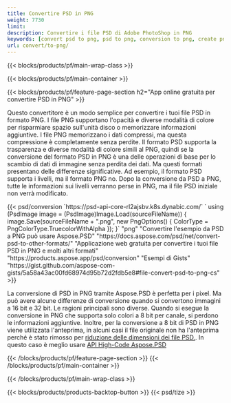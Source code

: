 ```yaml
---
title: Convertire PSD in PNG
weight: 7730
limit: 
description: Convertire i file PSD di Adobe PhotoShop in PNG
keywords: [convert psd to png, psd to png, conversion to png, create png from psd, print psd as png]
url: convert/to-png/
---
```


{{< blocks/products/pf/main-wrap-class >}}

{{< blocks/products/pf/main-container >}}

{{< blocks/products/pf/feature-page-section h2="App online gratuita per convertire PSD in PNG" >}}
<p>Questo convertitore è un modo semplice per convertire i tuoi file PSD in formato PNG. I file PNG supportano l'opacità e diverse modalità di colore per risparmiare spazio sull'unità disco o memorizzare informazioni aggiuntive. I file PNG memorizzano i dati compressi, ma questa compressione è completamente senza perdite. Il formato PSD supporta la trasparenza e diverse modalità di colore simili al PNG, quindi se la conversione del formato PSD in PNG è una delle operazioni di base per lo scambio di dati di immagine senza perdita dei dati. Ma questi formati presentano delle differenze significative. Ad esempio, il formato PSD supporta i livelli, ma il formato PNG no. Dopo la conversione da PSD a PNG, tutte le informazioni sui livelli verranno perse in PNG, ma il file PSD iniziale non verrà modificato.</p>
{{< psd/conversion `https://psd-api-core-rl2ajsbv.k8s.dynabic.com/` 
`    using (PsdImage image = (PsdImage)Image.Load(sourceFileName))
    {
        image.Save(sourceFileName + ".png",  new PngOptions() {  ColorType = PngColorType.TruecolorWithAlpha });
    }` 
	"png" 
"Convertire l'esempio da PSD a PNG può usare Aspose.PSD"  "https://docs.aspose.com/psd/net/convert-psd-to-other-formats/" 
"Applicazione web gratuita per convertire i tuoi file PSD in PNG e molti altri formati" "https://products.aspose.app/psd/conversion" 
"Esempi di Gists" "https://gist.github.com/aspose-com-gists/5a58a43ac00fd68974d95b72d2fdb5e8#file-convert-psd-to-png-cs" >}}
<p>La conversione di PSD in PNG tramite Aspose.PSD è perfetta per i pixel. Ma può avere alcune differenze di conversione quando si convertono immagini a 16 bit e 32 bit. Le ragioni principali sono diverse. Quando si esegue la conversione in PNG che supporta solo colori a 8 bit per canale, si perdono le informazioni aggiuntive. Inoltre, per la conversione a 8 bit di PSD in PNG viene utilizzata l'anteprima, in alcuni casi il file originale non ha l'anteprima perché è stato rimosso per <a href="/psd/reduce-size">riduzione delle dimensioni dei file PSD.</a>. In questo caso è meglio usare <a href="/psd">API High-Code Aspose.PSD</a></p>
{{< /blocks/products/pf/feature-page-section >}}
{{< /blocks/products/pf/main-container >}}


{{< /blocks/products/pf/main-wrap-class >}}

{{< blocks/products/products-backtop-button >}}
{{< psd/tize >}}
